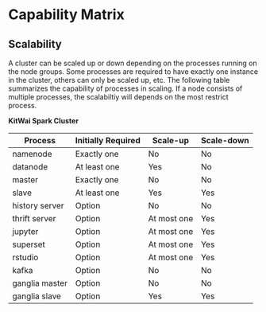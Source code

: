 # Capability Matrix

## Scalability
A cluster can be scaled up or down depending on the processes running on the node groups. Some processes are required to have exactly one instance in the cluster, others can only be scaled up, etc. The following table summarizes the capability of processes in scaling. If a node consists of multiple processes, the scalabiltiy will depends on the most restrict process.

**KitWai Spark Cluster**

| Process | Initially Required | Scale-up | Scale-down |
|----|----|----|----|
| namenode        | Exactly one  | No          | No |
| datanode        | At least one | Yes         | No |
| master          | Exactly one  | No          | No |
| slave           | At least one | Yes         | Yes  |
| history server  | Option       | No          | No |
| thrift server   | Option       | At most one | Yes  |
| jupyter         | Option       | At most one | Yes  |
| superset        | Option       | At most one | Yes  |
| rstudio         | Option       | At most one | Yes  |
| kafka           | Option       | No          | No   |
| ganglia master  | Option       | No          | No |
| ganglia slave   | Option       | Yes         | Yes  |
